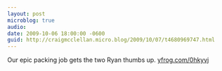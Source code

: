 ```yaml
---
layout: post
microblog: true
audio: 
date: 2009-10-06 18:00:00 -0600
guid: http://craigmcclellan.micro.blog/2009/10/07/t4680969747.html
---
```

Our epic packing job gets the two Ryan thumbs up.  [yfrog.com/0hkyvj](http://yfrog.com/0hkyvj)
